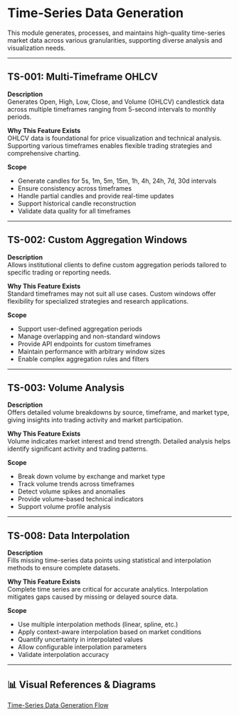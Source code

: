 # Time-Series Data Generation

This module generates, processes, and maintains high-quality time-series market data across various granularities, supporting diverse analysis and visualization needs.

---

## TS-001: Multi-Timeframe OHLCV

**Description**  
Generates Open, High, Low, Close, and Volume (OHLCV) candlestick data across multiple timeframes ranging from 5-second intervals to monthly periods.

**Why This Feature Exists**  
OHLCV data is foundational for price visualization and technical analysis. Supporting various timeframes enables flexible trading strategies and comprehensive charting.

**Scope**

- Generate candles for 5s, 1m, 5m, 15m, 1h, 4h, 24h, 7d, 30d intervals
- Ensure consistency across timeframes
- Handle partial candles and provide real-time updates
- Support historical candle reconstruction
- Validate data quality for all timeframes

---

## TS-002: Custom Aggregation Windows

**Description**  
Allows institutional clients to define custom aggregation periods tailored to specific trading or reporting needs.

**Why This Feature Exists**  
Standard timeframes may not suit all use cases. Custom windows offer flexibility for specialized strategies and research applications.

**Scope**

- Support user-defined aggregation periods
- Manage overlapping and non-standard windows
- Provide API endpoints for custom timeframes
- Maintain performance with arbitrary window sizes
- Enable complex aggregation rules and filters

---

## TS-003: Volume Analysis

**Description**  
Offers detailed volume breakdowns by source, timeframe, and market type, giving insights into trading activity and market participation.

**Why This Feature Exists**  
Volume indicates market interest and trend strength. Detailed analysis helps identify significant activity and trading patterns.

**Scope**

- Break down volume by exchange and market type
- Track volume trends across timeframes
- Detect volume spikes and anomalies
- Provide volume-based technical indicators
- Support volume profile analysis

---

## TS-008: Data Interpolation

**Description**  
Fills missing time-series data points using statistical and interpolation methods to ensure complete datasets.

**Why This Feature Exists**  
Complete time series are critical for accurate analytics. Interpolation mitigates gaps caused by missing or delayed source data.

**Scope**

- Use multiple interpolation methods (linear, spline, etc.)
- Apply context-aware interpolation based on market conditions
- Quantify uncertainty in interpolated values
- Allow configurable interpolation parameters
- Validate interpolation accuracy

---

## 📊 Visual References & Diagrams

<a href="https://miro.com/app/board/uXjVJbMT7pg=/?moveToWidget=3458764635957717472&cot=10" target="_blank"> Time-Series Data Generation Flow </a>

